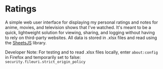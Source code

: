 # Ratings

A simple web user interface for displaying my personal ratings and notes for anime, movies, and television shows that I've watched. It's meant to be a quick, lightweight solution for viewing, sharing, and logging without having to rely on third-party websites. All data is stored in .xlsx files and read using the [SheetsJS](https://sheetjs.com/) library.

Developer Note:
For testing and to read .xlsx files locally, enter `about:config` in Firefox and temporarily set to false: `security.fileuri.strict_origin_policy`
 